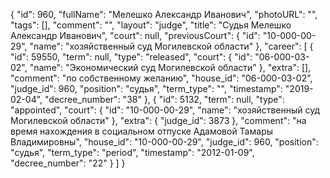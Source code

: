 {
    "id": 960,
    "fullName": "Мелешко Александр Иванович",
    "photoURL": "",
    "tags": [],
    "comment": "",
    "layout": "judge",
    "title": "Судья Мелешко Александр Иванович",
    "court": null,
    "previousCourt": {
        "id": "10-000-00-29",
        "name": "хозяйственный суд Могилевской области"
    },
    "career": [
        {
            "id": 59550,
            "term": null,
            "type": "released",
            "court": {
                "id": "06-000-03-02",
                "name": "Экономический суд Могилевской области"
            },
            "extra": [],
            "comment": "по собственному желанию",
            "house_id": "06-000-03-02",
            "judge_id": 960,
            "position": "судья",
            "term_type": "",
            "timestamp": "2019-02-04",
            "decree_number": "38"
        },
        {
            "id": 5132,
            "term": null,
            "type": "appointed",
            "court": {
                "id": "10-000-00-29",
                "name": "хозяйственный суд Могилевской области"
            },
            "extra": {
                "judge_id": 3873
            },
            "comment": "на время нахождения в социальном отпуске Адамовой Тамары Владимировны",
            "house_id": "10-000-00-29",
            "judge_id": 960,
            "position": "судья",
            "term_type": "period",
            "timestamp": "2012-01-09",
            "decree_number": "22"
        }
    ]
}